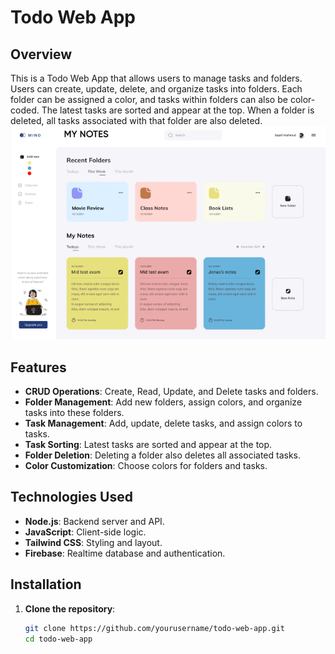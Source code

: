 # Todo Web App

## Overview

This is a Todo Web App that allows users to manage tasks and folders. Users can create, update, delete, and organize tasks into folders. Each folder can be assigned a color, and tasks within folders can also be color-coded. The latest tasks are sorted and appear at the top. When a folder is deleted, all tasks associated with that folder are also deleted.
![Todo Web App Screenshot](tofo.PNG)

## Features

- **CRUD Operations**: Create, Read, Update, and Delete tasks and folders.
- **Folder Management**: Add new folders, assign colors, and organize tasks into these folders.
- **Task Management**: Add, update, delete tasks, and assign colors to tasks.
- **Task Sorting**: Latest tasks are sorted and appear at the top.
- **Folder Deletion**: Deleting a folder also deletes all associated tasks.
- **Color Customization**: Choose colors for folders and tasks.

## Technologies Used

- **Node.js**: Backend server and API.
- **JavaScript**: Client-side logic.
- **Tailwind CSS**: Styling and layout.
- **Firebase**: Realtime database and authentication.

## Installation

1. **Clone the repository**:

   ```bash
   git clone https://github.com/yourusername/todo-web-app.git
   cd todo-web-app
